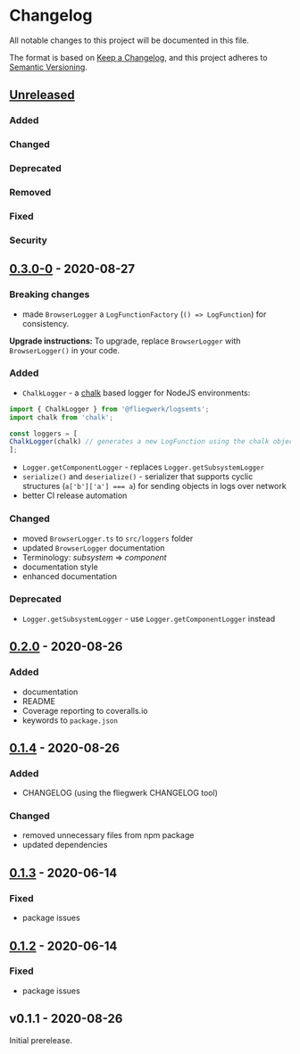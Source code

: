 # Changelog
All notable changes to this project will be documented in this file.

The format is based on [Keep a Changelog](https://keepachangelog.com/en/1.0.0/),
and this project adheres to [Semantic Versioning](https://semver.org/spec/v2.0.0.html).

## [Unreleased]
### Added
### Changed
### Deprecated
### Removed
### Fixed
### Security
## [0.3.0-0] - 2020-08-27
### Breaking changes
- made `BrowserLogger` a `LogFunctionFactory` (`() => LogFunction`) for consistency.

**Upgrade instructions:**
To upgrade, replace `BrowserLogger` with `BrowserLogger()` in your code.
### Added
- `ChalkLogger` - a [chalk](https://github.com/chalk/chalk) based logger for NodeJS environments:
```ts
import { ChalkLogger } from '@fliegwerk/logsemts';
import chalk from 'chalk';

const loggers = [
ChalkLogger(chalk) // generates a new LogFunction using the chalk object
];
```
- `Logger.getComponentLogger` - replaces `Logger.getSubsystemLogger`
- `serialize()` and `deserialize()` - serializer that supports cyclic structures (`a['b']['a'] === a`) for sending objects in logs over network
- better CI release automation
### Changed
- moved `BrowserLogger.ts` to `src/loggers` folder
- updated `BrowserLogger` documentation
- Terminology: _subsystem_ => _component_
- documentation style
- enhanced documentation
### Deprecated
- `Logger.getSubsystemLogger` - use `Logger.getComponentLogger` instead
## [0.2.0] - 2020-08-26
### Added
- documentation
- README
- Coverage reporting to coveralls.io
- keywords to `package.json`
## [0.1.4] - 2020-08-26
### Added
- CHANGELOG (using the fliegwerk CHANGELOG tool)
### Changed
- removed unnecessary files from npm package
- updated dependencies
## [0.1.3] - 2020-06-14
### Fixed
- package issues
## [0.1.2] - 2020-06-14
### Fixed
- package issues

## v0.1.1 - 2020-08-26
Initial prerelease.

[Unreleased]: https://github.com/fliegwerk/logsemts/compare/v0.3.0-0...HEAD
[0.1.2]: https://github.com/fliegwerk/logsemts/compare/v0.1.1...v0.1.2
[0.1.3]: https://github.com/fliegwerk/logsemts/compare/v0.1.2...v0.1.3
[0.1.4]: https://github.com/fliegwerk/logsemts/compare/v0.1.3...v0.1.4
[0.2.0]: https://github.com/fliegwerk/logsemts/compare/v0.1.4...v0.2.0
[0.3.0-0]: https://github.com/fliegwerk/logsemts/compare/v0.2.0...v0.3.0-0
